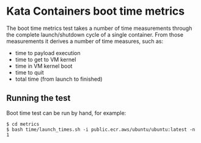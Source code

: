 # Kata Containers boot time metrics
The boot time metrics test takes a number of time measurements through 
the complete launch/shutdown cycle of a single container. From those 
measurements it derives a number of time measures, such as: 
- time to payload execution 
- time to get to VM kernel
- time in VM kernel boot 
- time to quit 
- total time (from launch to finished)

## Running the test
Boot time test can be run by hand, for example: 
``` 
$ cd metrics 
$ bash time/launch_times.sh -i public.ecr.aws/ubuntu/ubuntu:latest -n 1
```
